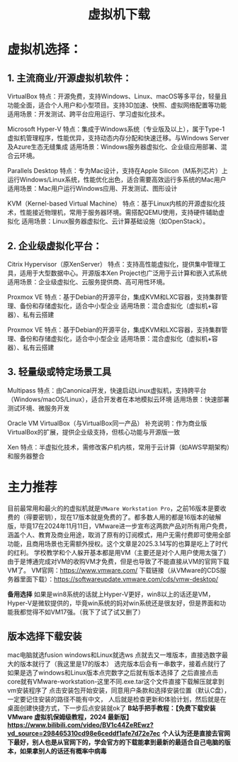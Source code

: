 #  <center>虚拟机下载</center>
# 虚拟机选择：
## 1. 主流商业/开源虚拟机软件：
VirtualBox
特点：开源免费，支持Windows、Linux、macOS等多平台，轻量且功能全面，适合个人用户和小型项目。支持3D加速、快照、虚拟网络配置等功能
适用场景：开发测试、跨平台应用运行、学习虚拟化技术。

Microsoft Hyper-V
特点：集成于Windows系统（专业版及以上），属于Type-1虚拟机管理程序，性能优异，支持动态内存分配和快速迁移。与Windows Server及Azure生态无缝集成
适用场景：Windows服务器虚拟化、企业级应用部署、混合云环境。

Parallels Desktop
特点：专为Mac设计，支持在Apple Silicon（M系列芯片）上运行Windows/Linux系统，性能优化出色，适合需要高效运行多系统的Mac用户
适用场景：Mac用户运行Windows应用、开发测试、图形设计

KVM（Kernel-based Virtual Machine）
特点：基于Linux内核的开源虚拟化技术，性能接近物理机，常用于服务器环境。需搭配QEMU使用，支持硬件辅助虚拟化
适用场景：Linux服务器虚拟化、云计算基础设施（如OpenStack）。

## 2. 企业级虚拟化平台：
Citrix Hypervisor（原XenServer）
特点：支持高性能虚拟化，提供集中管理工具，适用于大型数据中心。开源版本Xen Project也广泛用于云计算和嵌入式系统
适用场景：企业级虚拟化、云服务提供商、高可用性环境。

Proxmox VE
特点：基于Debian的开源平台，集成KVM和LXC容器，支持集群管理、备份和存储虚拟化，适合中小型企业
适用场景：混合虚拟化（虚拟机+容器）、私有云搭建

Proxmox VE
特点：基于Debian的开源平台，集成KVM和LXC容器，支持集群管理、备份和存储虚拟化，适合中小型企业
适用场景：混合虚拟化（虚拟机+容器）、私有云搭建

## 3. 轻量级或特定场景工具
Multipass
特点：由Canonical开发，快速启动Linux虚拟机，支持跨平台（Windows/macOS/Linux），适合开发者在本地模拟云环境
适用场景：快速部署测试环境、微服务开发

Oracle VM VirtualBox（与VirtualBox同一产品）
补充说明：作为商业版VirtualBox的扩展，提供企业级支持，但核心功能与开源版一致

Xen
特点：半虚拟化技术，需修改客户机内核，常用于云计算（如AWS早期架构）和服务器整合


# 主力推荐
目前最常用和最火的的虚拟机就是`VMware Workstation Pro`，之前16版本是要收费的（得要密钥），现在17版本就是免费的了。都多数人用的都是16版本的破解版，毕竟17在2024年11月11日，VMware进一步宣布这两款产品对所有用户免费，涵盖个人、教育及商业用途，取消了原有的订阅模式，用户无需付费即可使用全部功能，且商用场景也无需额外授权。这个文章是2025.3.14写的也算是吃上了时代的红利。
学校教学和个人躲开基本都是用VM（主要还是对个人用户使用太强了）
由于是博通完成对VM的收购VM才免费，但是也导致了不能直接从VM的官网下载VM了。
VM官网：https://www.vmware.com/
下载链接（从VMware的CDS服务器里面下载）：https://softwareupdate.vmware.com/cds/vmw-desktop/

**备用选择**
如果是win8系统的话就上Hyper-V更好，win8以上的话还是VM，Hyper-V是微软提供的，毕竟win系统的妈对win系统还是很友好，但是界面和功能我都觉得不如VM17强。（我下了试了试又删了）
## 版本选择下载安装
mac电脑就选fusion
windows和Linux就选ws
点就去又一堆版本，直接选数字最大的版本就行了（我这里是17的版本）
选完版本后会有一串数字，接着点就行了
如果是选了windows和Linux版本点完数字之后就有版本选择了
之后直接点击core就有VMware-workstation-这里不同.exe.tar这个文件直接下载解压就拿到vm安装程序了
点击安装包开始安装，同意用户条款和选择安装位置（默认C盘），一定要记住安装的路径不能有中文， 人后就是检查更新和体验计划，然后就是在桌面创建快捷方式，下一步后点安装就ok了
**B站手把手教程：【免费下载安装 VMware 虚拟机保姆级教程，2024 最新版】https://www.bilibili.com/video/BV1c44ZeREwz?vd_source=298465310cd98e6ceddf1afe7d72e7ec**
**个人认为还是直接去官网下最好，别人也是从官网下的，学会官方的下载能拿到最新的最适合自己电脑的版本，如果拿别人的话还有概率中病毒**
